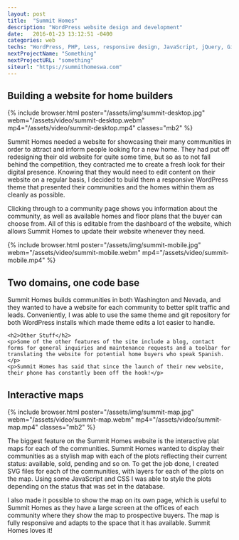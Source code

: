 ```yaml
---
layout: post
title:  "Summit Homes"
description: "WordPress website design and development"
date:   2016-01-23 13:12:51 -0400
categories: web
techs: "WordPress, PHP, Less, responsive design, JavaScript, jQuery, Git, SVG, Google Translate, Google Maps API"
nextProjectName: "Something"
nextProjectURL: "something"
siteurl: "https://summithomeswa.com"
---
```

<div class="container-thin mx-auto p2">
<h2>Building a website for home builders</h2>
{% include browser.html poster="/assets/img/summit-desktop.jpg" webm="/assets/video/summit-desktop.webm" mp4="/assets/video/summit-desktop.mp4" classes="mb2" %}
<p>Summit Homes needed a website for showcasing their many communities in order to attract and inform people looking for a new home. They had put off redesigning their old website for quite some time, but so as to not fall behind the competition, they contracted me to create a fresh look for their digital presence. Knowing that they would need to edit content on their website on a regular basis, I decided to build them a responsive WordPress theme that presented their communities and the homes within them as cleanly as possible.</p>
<p>Clicking through to a community page shows you information about the community, as well as available homes and floor plans that the buyer can choose from. All of this is editable from the dashboard of the website, which allows Summit Homes to update their website whenever they need.</p>

</div>

<div class="container mx-auto p2 clearfix">
  <div class="col col-12 sm-col-4">
    {% include browser.html poster="/assets/img/summit-mobile.jpg" webm="/assets/video/summit-mobile.webm" mp4="/assets/video/summit-mobile.mp4" %}
  </div>
  <div class="col col-12 sm-col-8 sm-p4">
    <h2>Two domains, one code base</h2>
    <p>Summit Homes builds communities in both Washington and Nevada, and they wanted to have a website for each community to better split traffic and leads. Conveniently, I was able to use the same theme and git repository for both WordPress installs which made theme edits a lot easier to handle.</p>

    <h2>Other Stuff</h2>
    <p>Some of the other features of the site include a blog, contact forms for general inquiries and maintenance requests and a toolbar for translating the website for potential home buyers who speak Spanish.</p>
    <p>Summit Homes has said that since the launch of their new website, their phone has constantly been off the hook!</p>
  </div>
</div>

<div class="container-thin mx-auto p2">
  <h2>Interactive maps</h2>

  {% include browser.html poster="/assets/img/summit-map.jpg" webm="/assets/video/summit-map.webm" mp4="/assets/video/summit-map.mp4" classes="mb2" %}

  <p>The biggest feature on the Summit Homes website is the interactive plat maps for each of the communities. Summit Homes wanted to display their communities as a stylish map with each of the plots reflecting their current status: available, sold, pending and so on. To get the job done, I created SVG files for each of the communities, with layers for each of the plots on the map. Using some JavaScript and CSS I was able to style the plots depending on the status that was set in the database.</p>
  <p>I also made it possible to show the map on its own page, which is useful to Summit Homes as they have a large screen at the offices of each community where they show the map to prospective buyers. The map is fully responsive and adapts to the space that it has available. Summit Homes loves it!</p>
</div>